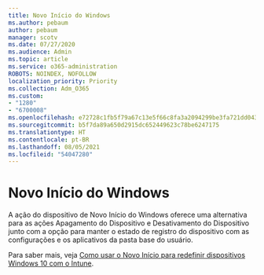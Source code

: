 ```yaml
---
title: Novo Início do Windows
ms.author: pebaum
author: pebaum
manager: scotv
ms.date: 07/27/2020
ms.audience: Admin
ms.topic: article
ms.service: o365-administration
ROBOTS: NOINDEX, NOFOLLOW
localization_priority: Priority
ms.collection: Adm_O365
ms.custom:
- "1280"
- "6700008"
ms.openlocfilehash: e72728c1fb5f79a67c13e5f66c8fa3a2094299be3fa721dd043e549fe0dff278
ms.sourcegitcommit: b5f7da89a650d2915dc652449623c78be6247175
ms.translationtype: HT
ms.contentlocale: pt-BR
ms.lasthandoff: 08/05/2021
ms.locfileid: "54047280"
---
```

# <a name="windows-fresh-start"></a>Novo Início do Windows

A ação do dispositivo de Novo Início do Windows oferece uma alternativa para as ações Apagamento do Dispositivo e Desativamento do Dispositivo junto com a opção para manter o estado de registro do dispositivo com as configurações e os aplicativos da pasta base do usuário.

Para saber mais, veja [Como usar o Novo Início para redefinir dispositivos Windows 10 com o Intune](https://docs.microsoft.com/intune/device-fresh-start).